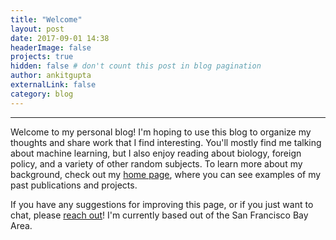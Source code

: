 ```yaml
---
title: "Welcome"
layout: post
date: 2017-09-01 14:38
headerImage: false
projects: true
hidden: false # don't count this post in blog pagination
author: ankitgupta
externalLink: false
category: blog
---
```


---
Welcome to my personal blog! I'm hoping to use this blog to organize my thoughts and share work that I find interesting. You'll mostly find me talking about machine learning, but I also enjoy reading about biology, foreign policy, and a variety of other random subjects. To learn more about my background, check out my [home page](/), where you can see examples of my past publications and projects.

If you have any suggestions for improving this page, or if you just want to chat, please [reach out](/contact)! I'm currently based out of the San Francisco Bay Area.
